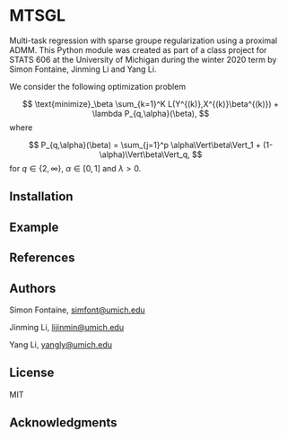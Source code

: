 # MTSGL

Multi-task regression with sparse groupe regularization using a proximal ADMM. This Python module was created as part of
a class project for STATS 606 at the University of Michigan during the winter 2020 term by Simon Fontaine, Jinming Li
and Yang Li.

We consider the following optimization problem

$$
    \text{minimize}_\beta
    \sum_{k=1}^K L(Y^{(k)},X^{(k)}\beta^{(k)})
    + \lambda P_{q,\alpha}(\beta),
$$
where

$$
    P_{q,\alpha}(\beta)
    = \sum_{j=1}^p \alpha\Vert\beta\Vert_1
    + (1-\alpha)\Vert\beta\Vert_q,
$$
for $q \in \{2,\infty\}$, $\alpha\in[0,1]$ and $\lambda>0$.

## Installation

## Example

## References

## Authors
Simon Fontaine, simfont@umich.edu

Jinming Li, lijinmin@umich.edu

Yang Li, yangly@umich.edu

## License

MIT

## Acknowledgments
